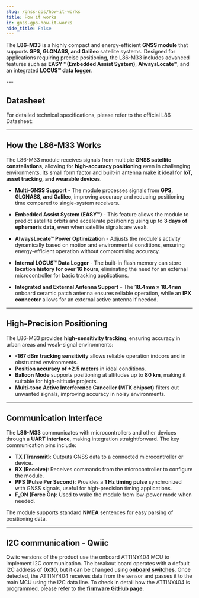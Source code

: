 ```yaml
---
slug: /gnss-gps/how-it-works 
title: How it works
id: gnss-gps-how-it-works 
hide_title: False
---  
```


The **L86-M33** is a highly compact and energy-efficient **GNSS module** that supports **GPS, GLONASS, and Galileo** satellite systems. Designed for applications requiring precise positioning, the L86-M33 includes advanced features such as **EASY™ (Embedded Assist System)**, **AlwaysLocate™**, and an integrated **LOCUS™ data logger**.

<CenteredImage src="/img/gnss-gps/onboard.png" alt="HX711 Standard Board" caption="GNSS GPS L86-M33" width="500px" />

<CenteredImage src="/img/gnss-gps/onboardeasyC.jpg" alt="HX711 Standard Board" caption="GNSS GPS L86-M33 Qwiic (easyC) Board" width="500px" />
---

## Datasheet

For detailed technical specifications, please refer to the official L86 Datasheet:  

<QuickLink  
  title="L86-M33 Datasheet"  
  description="Complete technical documentation for the GNSS-GPS L86-M33 board"  
  url="https://soldered.com/productdata/2023/01/Soldered_L86-M33_datasheet.pdf"  
/>  

---

## How the L86-M33 Works

The L86-M33 module receives signals from multiple **GNSS satellite constellations**, allowing for **high-accuracy positioning** even in challenging environments. Its small form factor and built-in antenna make it ideal for **IoT, asset tracking, and wearable devices**.

- **Multi-GNSS Support** - The module processes signals from **GPS, GLONASS, and Galileo**, improving accuracy and reducing positioning time compared to single-system receivers.

<CenteredImage src="/img/gnss-gps/constellation.png" alt="attiny404 on the HX711 easyC Board" caption="GNSS constellations" width="800px" />

- **Embedded Assist System (EASY™)** - This feature allows the module to predict satellite orbits and accelerate positioning using up to **3 days of ephemeris data**, even when satellite signals are weak.

- **AlwaysLocate™ Power Optimization** - Adjusts the module's activity dynamically based on motion and environmental conditions, ensuring energy-efficient operation without compromising accuracy.

<CenteredImage src="/img/gnss-gps/alwayslocate.png" alt="alwayslocate" caption="AlwaysLocate™ Mode" width="500px" />

- **Internal LOCUS™ Data Logger** - The built-in flash memory can store **location history for over 16 hours**, eliminating the need for an external microcontroller for basic tracking applications.

- **Integrated and External Antenna Support** - The **18.4mm × 18.4mm** onboard ceramic patch antenna ensures reliable operation, while an **IPX connector** allows for an external active antenna if needed.

---

## High-Precision Positioning

The L86-M33 provides **high-sensitivity tracking**, ensuring accuracy in urban areas and weak-signal environments:

- **-167 dBm tracking sensitivity** allows reliable operation indoors and in obstructed environments.
- **Position accuracy of ±2.5 meters** in ideal conditions.
- **Balloon Mode** supports positioning at altitudes up to **80 km**, making it suitable for high-altitude projects.
- **Multi-tone Active Interference Canceller (MTK chipset)** filters out unwanted signals, improving accuracy in noisy environments.

---

## Communication Interface

The **L86-M33** communicates with microcontrollers and other devices through a **UART interface**, making integration straightforward. The key communication pins include:

- **TX (Transmit)**: Outputs GNSS data to a connected microcontroller or device.
- **RX (Receive)**: Receives commands from the microcontroller to configure the module.
- **PPS (Pulse Per Second)**: Provides a **1 Hz timing pulse** synchronized with GNSS signals, useful for high-precision timing applications.
- **F_ON (Force On)**: Used to wake the module from low-power mode when needed.

The module supports standard **NMEA** sentences for easy parsing of positioning data.

---

## I2C communication - Qwiic

Qwiic versions of the product use the onboard ATTINY404 MCU to implement I2C communication. The breakout board operates with a default I2C address of **0x30**, but it can be changed using [**onboard switches**](/gnss-gps/hardware#address-selection-qwiic-version/). Once detected, the ATTINY404 receives data from the sensor and passes it to the main MCU using the I2C data line. To check in detail how the ATTINY404 is programmed, please refer to the [**firmware GitHub page**](https://github.com/SolderedElectronics/Soldered-HX711-ADC-For-Weight-Scales-Arduino-Library/tree/dev/extras/attiny_firmware).

<CenteredImage src="/img/gnss-gps/tiny404onboard.png" alt="attiny404 on the HX711 easyC Board" caption="attiny404 on the L86-M33 easyC Board" width="500px" />